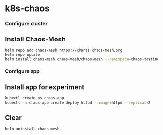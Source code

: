 # k8s-chaos

### Configure cluster
## Install Chaos-Mesh
```BASH
helm repo add chaos-mesh https://charts.chaos-mesh.org
helm repo update
helm install chaos-mesh chaos-mesh/chaos-mesh --namespace=chaos-testing --create-namespace --set dashboard.create=true
```

### Configure app
## Install app for experiment
```BASH
kubectl create ns chaos-app
kubectl -n chaos-app create deploy httpd --image=httpd --replicas=2
```



## Clear
```BASH
helm uninstall chaos-mesh
```